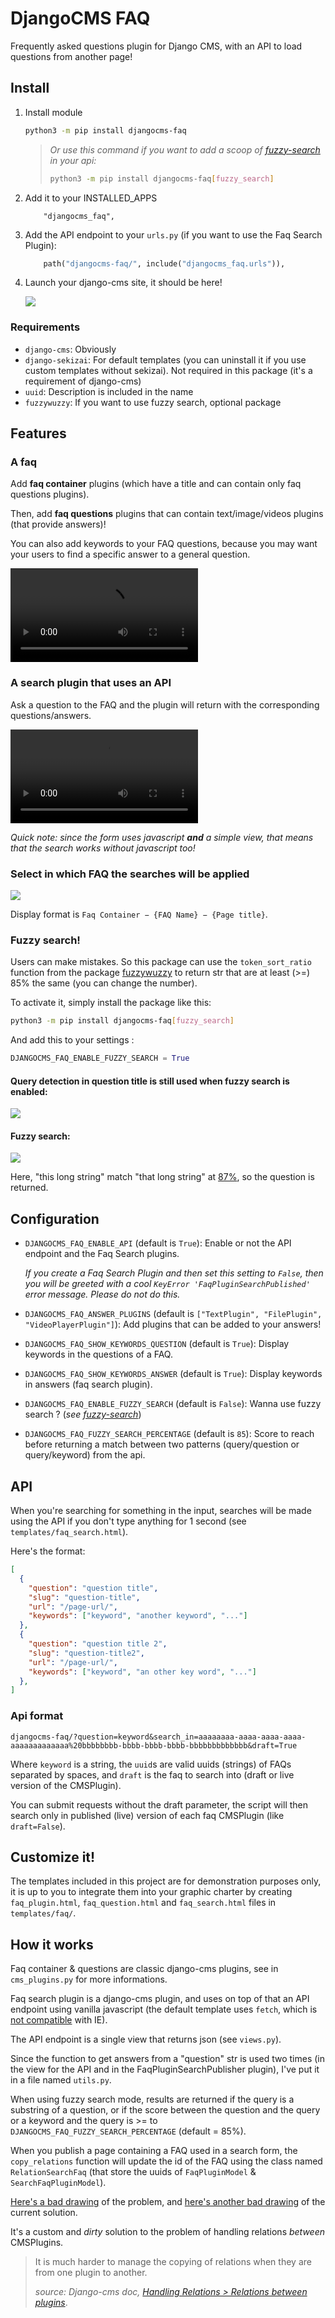 # DjangoCMS FAQ

Frequently asked questions plugin for Django CMS, with an API to load questions from another page!

## Install

1) Install module
   ```bash
   python3 -m pip install djangocms-faq
   ```
   > *Or use this command if you want to add a scoop of [fuzzy-search](#fuzzy-search) in your api:*
   > ```bash
   > python3 -m pip install djangocms-faq[fuzzy_search]
   > ```

2) Add it to your INSTALLED_APPS
   ```
       "djangocms_faq",
   ```

3) Add the API endpoint to your `urls.py` (if you want to use the Faq Search Plugin):
    ```python
        path("djangocms-faq/", include("djangocms_faq.urls")),
    ```

4) Launch your django-cms site, it should be here!

    ![](https://gitlab.com/kapt/open-source/djangocms-faq/uploads/4d774d9e28e4125db633e80234569c2e/image.png)

### Requirements

* `django-cms`: Obviously
* `django-sekizai`: For default templates (you can uninstall it if you use custom templates without sekizai). Not required in this package (it's a requirement of django-cms)
* `uuid`: Description is included in the name
* `fuzzywuzzy`: If you want to use fuzzy search, optional package

## Features

### A faq

Add **faq container** plugins (which have a title and can contain only faq questions plugins).

Then, add **faq questions** plugins that can contain text/image/videos plugins (that provide answers)!

You can also add keywords to your FAQ questions, because you may want your users to find a specific answer to a general question.

![Here's a small demo video](https://gitlab.com/kapt/open-source/djangocms-faq/uploads/c255a0763de90fd10dff72a013c2990e/create-faq-demo.webm)

### A search plugin that uses an API

Ask a question to the FAQ and the plugin will return with the corresponding questions/answers.

![Here's another small demo video](https://gitlab.com/kapt/open-source/djangocms-faq/uploads/7762aa21673c498686f5b19c3cc37a54/create-faq-search-plugin-demo.webm)

*Quick note: since the form uses javascript **and** a simple view, that means that the search works without javascript too!*

### Select in which FAQ the searches will be applied

![](https://gitlab.com/kapt/open-source/djangocms-faq/uploads/eb973135b140f8fcf7fe455aed3ffca5/image.png)

Display format is `Faq Container − {FAQ Name} − {Page title}`.

### Fuzzy search!

Users can make mistakes. So this package can use the `token_sort_ratio` function from the package [fuzzywuzzy](https://github.com/seatgeek/fuzzywuzzy#token-sort-ratio) to return str that are at least (>=) 85% the same (you can change the number).

To activate it, simply install the package like this:

```bash
python3 -m pip install djangocms-faq[fuzzy_search]
```

And add this to your settings :

```python
DJANGOCMS_FAQ_ENABLE_FUZZY_SEARCH = True
```

#### Query detection in question title is still used when fuzzy search is enabled:

![](https://gitlab.com/kapt/open-source/djangocms-faq/uploads/c4fc8952248b9f7481ec3d9a466cbe06/image.png)

#### Fuzzy search:

![](https://gitlab.com/kapt/open-source/djangocms-faq/uploads/7c8ded0983cf32ac2253430a6c229d37/image.png)

Here, "this long string" match "that long string" at [87%](https://gitlab.com/kapt/open-source/djangocms-faq/uploads/98e58ce1b212c76898927c86b0938b2e/image.png), so the question is returned.

## Configuration

* `DJANGOCMS_FAQ_ENABLE_API` (default is `True`): Enable or not the API endpoint and the Faq Search plugins.

    *If you create a Faq Search Plugin and then set this setting to `False`, then you will be greeted with a cool `KeyError 'FaqPluginSearchPublished'` error message. Please do not do this.*

* `DJANGOCMS_FAQ_ANSWER_PLUGINS` (default is `["TextPlugin", "FilePlugin", "VideoPlayerPlugin"]`): Add plugins that can be added to your answers!

* `DJANGOCMS_FAQ_SHOW_KEYWORDS_QUESTION` (default is `True`): Display keywords in the questions of a FAQ.

* `DJANGOCMS_FAQ_SHOW_KEYWORDS_ANSWER` (default is `True`): Display keywords in answers (faq search plugin).

* `DJANGOCMS_FAQ_ENABLE_FUZZY_SEARCH` (default is `False`): Wanna use fuzzy search ? (*see [fuzzy-search](#fuzzy-search)*)

* `DJANGOCMS_FAQ_FUZZY_SEARCH_PERCENTAGE` (default is `85`): Score to reach before returning a match between two patterns (query/question or query/keyword) from the api.

## API

When you're searching for something in the input, searches will be made using the API if you don't type anything for 1 second (see `templates/faq_search.html`).

Here's the format:

```json
[
  {
    "question": "question title",
    "slug": "question-title",
    "url": "/page-url/",
    "keywords": ["keyword", "another keyword", "..."]
  },
  {
    "question": "question title 2",
    "slug": "question-title2",
    "url": "/page-url/",
    "keywords": ["keyword", "an other key word", "..."]
  },
]
```

### Api format

```
djangocms-faq/?question=keyword&search_in=aaaaaaaa-aaaa-aaaa-aaaa-aaaaaaaaaaaaa%20bbbbbbbb-bbbb-bbbb-bbbb-bbbbbbbbbbbbb&draft=True
```

Where `keyword` is a string, the `uuid`s are valid uuids (strings) of FAQs separated by spaces, and `draft` is the faq to search into (draft or live version of the CMSPlugin).

You can submit requests without the draft parameter, the script will then search only in published (live) version of each faq CMSPlugin (like `draft=False`).


## Customize it!

The templates included in this project are for demonstration purposes only, it is up to you to integrate them into your graphic charter by creating `faq_plugin.html`, `faq_question.html` and `faq_search.html` files in `templates/faq/`.

## How it works

Faq container & questions are classic django-cms plugins, see in `cms_plugins.py` for more informations.

Faq search plugin is a django-cms plugin, and uses on top of that an API endpoint using vanilla javascript (the default template uses `fetch`, which is [not compatible](https://caniuse.com/fetch) with IE).

The API endpoint is a single view that returns json (see `views.py`).

Since the function to get answers from a "question" str is used two times (in the view for the API and in the FaqPluginSearchPublisher plugin), I've put it in a file named `utils.py`.

When using fuzzy search mode, results are returned if the query is a substring of a question, or if the score between the question and the query or a keyword and the query is >= to `DJANGOCMS_FAQ_FUZZY_SEARCH_PERCENTAGE` (default = 85%).

When you publish a page containing a FAQ used in a search form, the `copy_relations` function will update the id of the FAQ using the class named `RelationSearchFaq` (that store the uuids of `FaqPluginModel` & `SearchFaqPluginModel`).

[Here's a bad drawing](https://gitlab.com/kapt/open-source/djangocms-faq/uploads/0870375fc3805ac87296b9f1945adefc/image.png) of the problem, and [here's another bad drawing](https://gitlab.com/kapt/open-source/djangocms-faq/uploads/6bc8e88f2fd7b9af42ff695d260ccd50/image.png) of the current solution.

It's a custom and *dirty* solution to the problem of handling relations *between* CMSPlugins.

> It is much harder to manage the copying of relations when they are from one plugin to another.
>
> *source: Django-cms doc, [
Handling Relations > Relations between plugins](https://docs.django-cms.org/en/latest/how_to/custom_plugins.html#relations-between-plugins)*.
